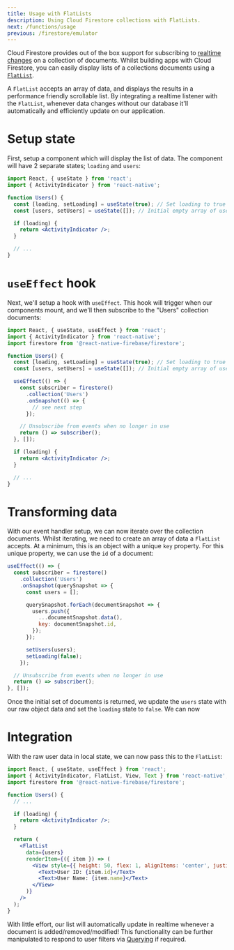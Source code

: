 ```yaml
---
title: Usage with FlatLists
description: Using Cloud Firestore collections with FlatLists.
next: /functions/usage
previous: /firestore/emulator
---
```


Cloud Firestore provides out of the box support for subscribing to [realtime changes](/firestore/usage#realtime-changes)
on a collection of documents. Whilst building apps with Cloud Firestore, you can easily display lists of a collections
documents using a [`FlatList`](https://reactnative.dev/docs/flatlist.html).

A `FlatList` accepts an array of data, and displays the results in a performance friendly scrollable list. By integrating
a realtime listener with the `FlatList`, whenever data changes without our database it'll automatically and efficiently update
on our application.

# Setup state

First, setup a component which will display the list of data. The component will have 2 separate states; `loading` and
`users`:

```jsx
import React, { useState } from 'react';
import { ActivityIndicator } from 'react-native';

function Users() {
  const [loading, setLoading] = useState(true); // Set loading to true on component mount
  const [users, setUsers] = useState([]); // Initial empty array of users

  if (loading) {
    return <ActivityIndicator />;
  }

  // ...
}
```

# `useEffect` hook

Next, we'll setup a hook with `useEffect`. This hook will trigger when our components mount, and we'll then subscribe to
the "Users" collection documents:

```jsx
import React, { useState, useEffect } from 'react';
import { ActivityIndicator } from 'react-native';
import firestore from '@react-native-firebase/firestore';

function Users() {
  const [loading, setLoading] = useState(true); // Set loading to true on component mount
  const [users, setUsers] = useState([]); // Initial empty array of users

  useEffect(() => {
    const subscriber = firestore()
      .collection('Users')
      .onSnapshot(() => {
        // see next step
      });

    // Unsubscribe from events when no longer in use
    return () => subscriber();
  }, []);

  if (loading) {
    return <ActivityIndicator />;
  }

  // ...
}
```

# Transforming data

With our event handler setup, we can now iterate over the collection documents. Whilst iterating, we need to create an
array of data a `FlatList` accepts. At a minimum, this is an object with a unique `key` property. For this unique property,
we can use the `id` of a document:

```js
useEffect(() => {
  const subscriber = firestore()
    .collection('Users')
    .onSnapshot(querySnapshot => {
      const users = [];

      querySnapshot.forEach(documentSnapshot => {
        users.push({
          ...documentSnapshot.data(),
          key: documentSnapshot.id,
        });
      });

      setUsers(users);
      setLoading(false);
    });

  // Unsubscribe from events when no longer in use
  return () => subscriber();
}, []);
```

Once the initial set of documents is returned, we update the `users` state with our raw object data and set the `loading`
state to `false`. We can now

# Integration

With the raw user data in local state, we can now pass this to the `FlatList`:

```jsx
import React, { useState, useEffect } from 'react';
import { ActivityIndicator, FlatList, View, Text } from 'react-native';
import firestore from '@react-native-firebase/firestore';

function Users() {
  // ...

  if (loading) {
    return <ActivityIndicator />;
  }

  return (
    <FlatList
      data={users}
      renderItem={({ item }) => (
        <View style={{ height: 50, flex: 1, alignItems: 'center', justifyContent: 'center' }}>
          <Text>User ID: {item.id}</Text>
          <Text>User Name: {item.name}</Text>
        </View>
      )}
    />
  );
}
```

With little effort, our list will automatically update in realtime whenever a document is added/removed/modified!
This functionality can be further manipulated to respond to user filters via [Querying](/firestore/usage#querying) if required.
